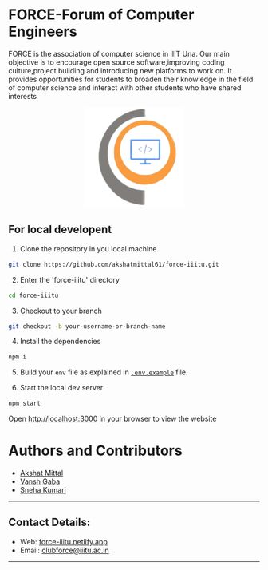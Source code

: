 # FORCE-Forum of Computer Engineers

FORCE is the association of computer science in IIIT Una. Our main objective is to encourage open source software,improving coding culture,project building and introducing new platforms to work on. It provides opportunities for students to broaden their knowledge in the field of computer science and interact with other students who have shared interests

<p align="center">
<img src="./src/images/favicon.png" />
</p>

## For local developent

1. Clone the repository in you local machine

```sh
git clone https://github.com/akshatmittal61/force-iiitu.git
```

2. Enter the 'force-iiitu' directory

```sh
cd force-iiitu
```

3. Checkout to your branch

```sh
git checkout -b your-username-or-branch-name
```

4. Install the dependencies

```sh
npm i
```

5. Build your `env` file as explained in [`.env.example`](./.env.example) file.

6. Start the local dev server

```sh
npm start
```

Open [http://localhost:3000](http://localhost:3000) in your browser to view the website

# Authors and Contributors

- [Akshat Mittal](https://github.com/akshatmittal61)
- [Vansh Gaba](https://github.com/vansh-000)
- [Sneha Kumari](https://github.com/Snehaaa-Kri)

---

## Contact Details:

-   Web: [force-iiitu.netlify.app](https://force-iiitu.netlify.app)
-   Email: [clubforce@iiitu.ac.in](mailto:clubforce@iiitu.ac.in)

---
